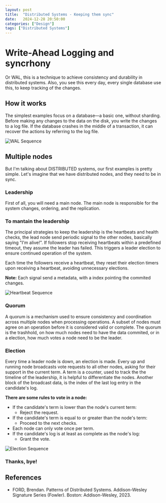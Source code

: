 ```yaml
---
layout: post
title:  "Distributed Systems - Keeping them sync"
date:   2024-12-28 20:50:00
categories: ["Design"]
tags: ["Distributed Systems"]
---
```


# Write-Ahead Logging and syncrhony

Or WAL, this is a technique to achieve consistency and durability in distributed systems. 
Also, you see this every day, every single database use this, to keep tracking of the changes. 

## How it works

The simplest examples focus on a database—a basic one, without sharding. Before making any changes to the data on the disk, 
you write the changes to a log file. If the database crashes in the middle of a transaction, 
it can recover the actions by referring to the log file.

<img src="{{ site.url }}{{ site.base_image_path }}wal-sequence.svg" alt="WAL Sequence">

## Multiple nodes

But I'm talking about DISTRIBUTED systems, our first examples is pretty simple. 
Let's imagine that we have distributed nodes, and they need to be in sync. 

### Leadership

First of all, you will need a main node. The main node is responsible for the system changes, ordering, and the replication. 

### To mantain the leadership

The principal strategies to keep the leadership is the heartbeats and health checks, the lead node send periodic signal to the other nodes, 
basically saying "I'm alive!". 
If followers stop receiving heartbeats within a predefined timeout, they assume the leader has failed. 
This triggers a leader election to ensure continued operation of the system.

Each time the followers receive a heartbeat, they reset their election timers upon receiving a heartbeat, avoiding unnecessary elections.

**Note:** Each signal send a metadata, with a index pointing the commited changes. 

<img src="{{ site.url }}{{ site.base_image_path }}heartbeat-sequence.svg" alt="Heartbeat Sequence">

### Quorum 

A quorum is a mechanism used to ensure consistency and coordination across multiple nodes when processing operations.
A subset of nodes must agree on an operation before it is considered valid or complete. The quorum is the trashhold, on how much nodes need to have the data commited, 
or in a election, how much votes a node need to be the leader.

### Election 

Every time a leader node is down, an election is made.
Every up and running node broadcasts vote requests to all other nodes, asking for their support in the current term.
A term is a counter, used to track the the timeline of the leadership, it is helpful to differentiate the nodes. 
Another block of the broadcast data, is the index of the last log entry in the candidate's log. 

**There are some rules to vote in a node:** 
- If the candidate's term is lower than the node's current term:
    - Reject the request.
- If the candidate's term is equal to or greater than the node's term:
    - Proceed to the next checks.
- Each node can only vote once per term.
- If the candidate's log is at least as complete as the node's log:
    - Grant the vote.

<img src="{{ site.url }}{{ site.base_image_path }}election-sequence.svg" alt="Election Sequence">

### Thanks, bye!

## References

- FORD, Brendan. Patterns of Distributed Systems. Addison-Wesley Signature Series (Fowler). Boston: Addison-Wesley, 2023.
